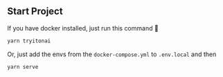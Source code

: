 ## Start Project

If you have docker installed, just run this command 🚀

```bash
yarn tryitonai
```

Or, just add the envs from the `docker-compose.yml` to `.env.local` and then

```bash
yarn serve
```